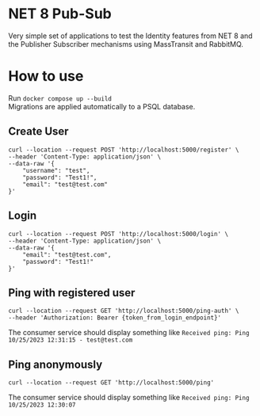 # NET 8 Pub-Sub

Very simple set of applications to test the Identity features from NET 8 and the Publisher Subscriber mechanisms using MassTransit and RabbitMQ.

# How to use
Run `docker compose up --build`  
Migrations are applied automatically to a PSQL database.

## Create User
```
curl --location --request POST 'http://localhost:5000/register' \
--header 'Content-Type: application/json' \
--data-raw '{
    "username": "test",
    "password": "Test1!",
    "email": "test@test.com"
}'
```

## Login
```
curl --location --request POST 'http://localhost:5000/login' \
--header 'Content-Type: application/json' \
--data-raw '{
    "email": "test@test.com",
    "password": "Test1!"
}'
```

## Ping with registered user
```
curl --location --request GET 'http://localhost:5000/ping-auth' \
--header 'Authorization: Bearer {token_from_login_endpoint}'
```
The consumer service should display something like `Received ping: Ping 10/25/2023 12:31:15 - test@test.com`

## Ping anonymously
```
curl --location --request GET 'http://localhost:5000/ping'
```
The consumer service should display something like `Received ping: Ping 10/25/2023 12:30:07`
